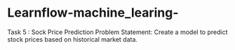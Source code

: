 # Learnflow-machine_learing-

Task 5 : Sock Price Prediction
Problem Statement:
Create a model to predict stock prices based on historical market data.
